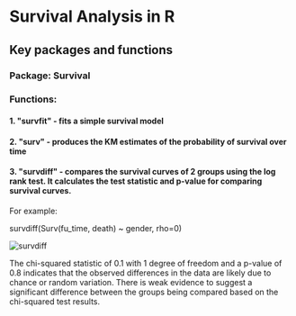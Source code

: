 # Survival Analysis in R
## Key packages and functions
### Package: Survival
### Functions:

#### 1. "survfit" - fits a simple survival model

#### 2. "surv" - produces the KM estimates of the probability of survival over time

#### 3. "survdiff" - compares the survival curves of 2 groups using the log rank test. It calculates the test statistic and p-value for comparing survival curves.

For example:

survdiff(Surv(fu_time, death) ~ gender, rho=0)

![survdiff](https://github.com/1Genevieve/Survival_Analysis/blob/master/survdiff1.JPG)

The chi-squared statistic of 0.1 with 1 degree of freedom and a p-value of 0.8 indicates that the observed differences in the data are likely due to chance or random variation. There is weak evidence to suggest a significant difference between the groups being compared based on the chi-squared test results.
